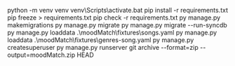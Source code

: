 python -m venv venv
venv\Scripts\activate.bat
pip install -r requirements.txt
pip freeze > requirements.txt
pip check -r requirements.txt
py manage.py makemigrations
py manage.py migrate
py manage.py migrate --run-syncdb
py manage.py loaddata .\moodMatch\fixtures\songs.yaml
py manage.py loaddata .\moodMatch\fixtures\genres-song.yaml
py manage.py createsuperuser
py manage.py runserver
git archive --format=zip --output=moodMatch.zip HEAD